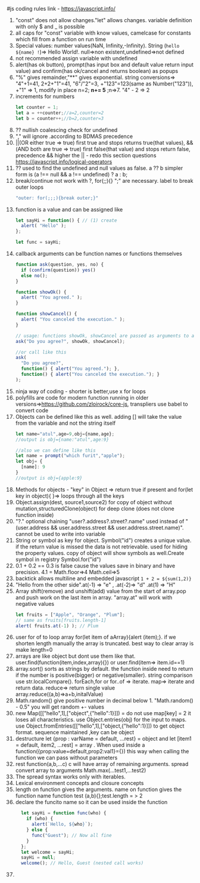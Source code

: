 #js coding rules
link - https://javascript.info/
1. "const" does not allow changes."let" allows changes. variable definition with only $ and _ is possible
2. all caps for "const" variable with know values, camelcase for constants which fill from a function on run time
3. Special values:  number values(NaN, Infinity,-Infinity). String (`hello ${name} !`)=> Hello World!. null=>non existent,undefined=>not defined
3. not recommended assign variable with undefined
4. alert(has ok button), prompt(has input box and default value return input value) and confirm(has ok/cancel and returns boolean) as popups
5. "%" gives remainder,"**" gives exponential. string conversions=> "4"+1=41, 2+2+"1"=41, "6"/"2"=3, +"123"=123(same as Number("123")), +"1" => 1, modify in place n=2; **n+= 5** ;n=>7.  "4" - 2 => 2
1. increments for numbers
    ```javascript
    let counter = 1;
    let a = ++counter;//a=2,counter=2
    let b = counter++;//b=2,counter=3
    ```
1. ?? nullish coalescing check for undefined
6. "," will ignore .according to BDMAS precedence
7. ||(OR either true => true) first true and stops returns true(that values), &&(AND both are true => true) first false(that value) and stops return false, precedence && higher the || - redo this section questions https://javascript.info/logical-operators
1. ?? used to find the undefined and null values as false. a ?? b simpler form is (a !== null && a !== undefined) ? a : b;
8. break/continue not work with ?, for(;;){} ";" are necessary. label to break outer loops
    ```javascript
    "outer: for(;;;){break outer;}"
    ```
9. function is a value and can be assigned like
    ```javascript
    let sayHi = function() { // (1) create
      alert( "Hello" );
    };

    let func = sayHi;
    ```
10. callback arguments can be function names or functions themselves
    ```javascript
    function ask(question, yes, no) {
      if (confirm(question)) yes()
      else no();
    }

    function showOk() {
      alert( "You agreed." );
    }

    function showCancel() {
      alert( "You canceled the execution." );
    }

    // usage: functions showOk, showCancel are passed as arguments to ask
    ask("Do you agree?", showOk, showCancel);

    //or call like this
    ask(
      "Do you agree?",
      function() { alert("You agreed."); },
      function() { alert("You canceled the execution."); }
    );
    ```
11. ninja way of coding - shorter is better,use x for loops
12. polyfills are code for modern function running in older versions=>https://github.com/zloirock/core-js, transpliers use babel to convert code
13. Objects can be defined like this as well. adding [] will take the value from the variable and not the string itself
    ```javascript
    let name="atul",age=9,obj={name,age};
    //output is obj={name:"atul",age:9}

    //also we can define like this
    let name = prompt("which furit","apple");
    let obj= {
      [name]: 9
    }
    //output is obj={apple:9}
    ```
14. Methods for objects - "key" in Object => return true if present and for(let key in object){ }=> loops through all the keys
15. Object.assign(dest, source1,source2) for copy of object without mutation,structuredClone(object) for deep clone (does not clone function inside)
16. "?." optional chaining "user?.address?.street?.name" used instead of "(user.address && user.address.street && user.address.street.name)". cannot be used to write into variable
17. String or symbol as key for object. Symbol("id") creates a unique value. if the return value is missed the data is not retrievable. used for hiding the property values. copy of object will show symbols as well.Create symbol in registry Symbol.for("id")
18. 0.1 + 0.2 == 0.3 is false cause the values save in binary and have precision. 4.1 =  Math.floor=>4 Math.ceil=>5
19. backtick allows multiline and embedded javascript `1 + 2 = ${sum(1,2)}`
20. "Hello from the other side".at(-1) => "e" , .at(-2)=> "d"  .at(1) => "H"
21. Array shift(remove) and unshift(add) value from the start of array.pop and push work on the last item in array. "array.at" will work with negative values
    ```javascript
    let fruits = ["Apple", "Orange", "Plum"];
    // same as fruits[fruits.length-1]
    alert( fruits.at(-1) ); // Plum
    ```
22. user for of to loop array for(let item of aArray){alert (item);}. if we shorten length manually the array is truncated. best way to clear array is make length=0
23. arrays are like object but dont use them like that. user.find(function(item,index,array){}) or user.find(item=> item.id==1)
24. array.sort() sorts as strings by default. the function inside need to return if the number is positive(bigger) or negative(smaller). string comparison use str.localCompare(). forEach,for or for..of => iterate. map=> iterate and return data. reduce=> return single value array.reduce((a,b)=>a+b,initalValue)
25. Math.random() give positive number in decimal below 1. "Math.random() - 0.5" you will get random +- values
26. new Map([["hello",1],["object",{"hello":1}]]) = do not use map[key] = 2 it loses all characteristics. use Object.entries(obj) for the input to maps. use Object.fromEntries([["hello",1],["object,{"hello":1}]]) to get object format. sequence maintained ,key can be object
27. destructure let {prop : varName = default, ...rest} = object and let [item1 = default, item2, ...rest] = array . When used inside a function({prop:value=default,prop2:val1}={}) this way when calling the function we can pass without parameters
28. rest function(a,b,...c) c will have array of remaining arguments. spread convert array to arguments Math.max(...test1,...test2)
29. The spread syntax works only with iterables.
03. Lexical environment concepts and closure concepts
31. length on function gives the arguments. name on function gives the function name
function test (a,b){};test.length = > 2
32. declare the funcito name so it can be used inside the function
    ```javascript
      let sayHi = function func(who) {
        if (who) {
          alert(`Hello, ${who}`);
        } else {
          func("Guest"); // Now all fine
        }
      };
      let welcome = sayHi;
      sayHi = null;
      welcome(); // Hello, Guest (nested call works)
    ```
33. 